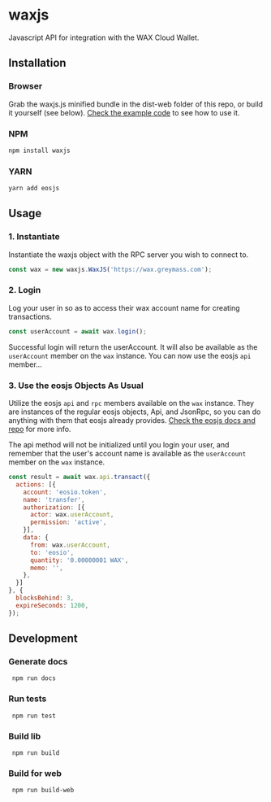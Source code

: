 # waxjs

Javascript API for integration with the WAX Cloud Wallet.

## Installation

### Browser

Grab the waxjs.js minified bundle in the dist-web folder of this repo, or build it yourself (see below). [Check the example code](https://github.com/worldwide-asset-exchange/waxjs/blob/develop/dist-web/index.html) to see how to use it.

### NPM

```bash
npm install waxjs
```

### YARN

```bash
yarn add eosjs
```

## Usage

### 1. Instantiate

Instantiate the waxjs object with the RPC server you wish to connect to.

```js
const wax = new waxjs.WaxJS('https://wax.greymass.com');
```

### 2. Login

Log your user in so as to access their wax account name for creating transactions.

```js
const userAccount = await wax.login();
```

Successful login will return the userAccount. It will also be available as the ```userAccount``` member on the ```wax``` instance. You can now use the eosjs ```api``` member...


### 3. Use the eosjs Objects As Usual

Utilize the eosjs ```api``` and ```rpc``` members available on the ```wax``` instance. They are instances of the regular eosjs objects, Api, and JsonRpc, so you can do anything with them that eosjs already provides. [Check the eosjs docs and repo](https://github.com/EOSIO/eosjs) for more info.

The api method will not be initialized until you login your user, and remember that the user's account name is available as the ```userAccount``` member on the ```wax``` instance.

```js
const result = await wax.api.transact({
  actions: [{
    account: 'eosio.token',
    name: 'transfer',
    authorization: [{
      actor: wax.userAccount,
      permission: 'active',
    }],
    data: {
      from: wax.userAccount,
      to: 'eosio',
      quantity: '0.00000001 WAX',
      memo: '',
    },
  }]
}, {
  blocksBehind: 3,
  expireSeconds: 1200,
});
```

## Development

### Generate docs

``` npm run docs```

### Run tests

``` npm run test```

### Build lib

``` npm run build```

### Build for web 

``` npm run build-web```
